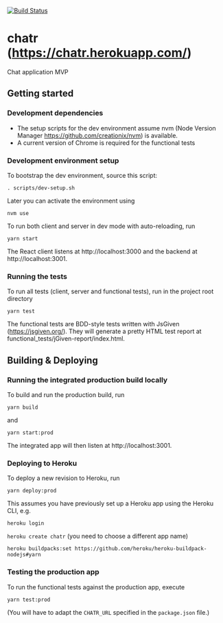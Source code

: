 [![Build Status](https://travis-ci.org/HajoAhoMantila/chatr.svg?branch=master)](https://travis-ci.org/HajoAhoMantila/chatr)

# chatr (https://chatr.herokuapp.com/)
Chat application MVP 

## Getting started

### Development dependencies

* The setup scripts for the dev environment assume nvm (Node Version Manager https://github.com/creationix/nvm) is available.
* A current version of Chrome is required for the functional tests 
 
### Development environment setup

To bootstrap the dev environment, source this script:

`. scripts/dev-setup.sh`

Later you can activate the environment using

`nvm use`

To run both client and server in dev mode with auto-reloading, run

`yarn start`

The React client listens at http://localhost:3000 and the backend at http://localhost:3001. 

### Running the tests

To run all tests (client, server and functional tests), run in the project root directory

 `yarn test`

The functional tests are BDD-style tests written with JsGiven (https://jsgiven.org/).
They will generate a pretty HTML test report at functional_tests/jGiven-report/index.html.

## Building & Deploying

### Running the integrated production build locally

To build and run the production build, run 

`yarn build`

and 

`yarn start:prod`

The integrated app will then listen at http://localhost:3001.

### Deploying to Heroku

To deploy a new revision to Heroku, run

`yarn deploy:prod`

This assumes you have previously set up a Heroku app using the Heroku CLI, e.g. 

`heroku login`

`heroku create chatr` (you need to choose a different app name)

`heroku buildpacks:set https://github.com/heroku/heroku-buildpack-nodejs#yarn`

### Testing the production app

To run the functional tests against the production app, execute 

`yarn test:prod`

(You will have to adapt the `CHATR_URL` specified in the `package.json` file.)